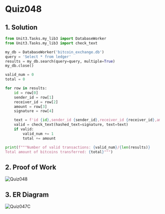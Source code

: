 # Quiz048

## 1. Solution
```.py
from Unit3.Tasks.my_lib3 import DatabaseWorker
from Unit3.Tasks.my_lib3 import check_text

my_db = DatabaseWorker('bitcoin_exchange.db')
query = 'Select * from ledger'
results = my_db.search(query=query, multiple=True)
my_db.close()

valid_num = 0
total = 0

for row in results:
    id = row[0]
    sender_id = row[1]
    receiver_id = row[2]
    amount = row[3]
    signature = row[4]

    text = f'id {id},sender_id {sender_id},receiver_id {receiver_id},amount {amount}'
    valid = check_text(hashed_text=signature, text=text)
    if valid:
        valid_num += 1
        total += amount

print(f"""Number of valid transactions: {valid_num}/{len(results)}
Total amount of bitcoins transferred: {total}""")

```
## 2. Proof of Work
![Quiz048](https://github.com/AntGra25/unit3-CS24/assets/142757981/13d48777-df26-47d1-9438-dcceddd41cf6)

## 3. ER Diagram
![Quiz047C](https://github.com/AntGra25/unit3-CS24/assets/142757981/bfbaa4f3-6f9a-4ecf-87d9-974ac8485e2b)
